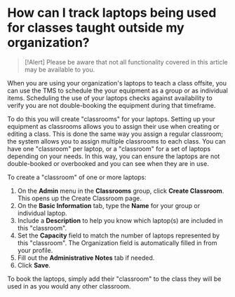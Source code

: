 # How can I track laptops being used for classes taught outside my organization?

> [!Alert] Please be aware that not all functionality covered in this article may be available to you.

When you are using your organization's laptops to teach a class offsite, you can use the TMS to schedule the your equipment as a group or as individual items. Scheduling the use of your laptops checks against availability to verify you are not double-booking the equipment during that timeframe.  

 To do this you will create "classrooms" for your laptops. Setting up your equipment as classrooms allows you to assign their use when creating or editing a class. This is done the same way you assign a regular classroom; the system allows you to assign multiple classrooms to each class. You can have one "classroom" per laptop, or a "classroom" for a set of laptops depending on your needs. In this way, you can ensure the laptops are not double-booked or overbooked and you can see when they are in use. 

To create a "classroom" of one or more laptops: 
1. On the **Admin** menu in the **Classrooms** group, click **Create Classroom**. This opens up the Create Classroom page. 
1. On the **Basic Information** tab, type the **Name** for your group or individual laptop. 
1. Include a **Description** to help you know which laptop(s) are included in this "classroom".  
1. Set the **Capacity** field to match the number of laptops represented by this "classroom". The Organization field is automatically filled in from your profile. 
1. Fill out the **Administrative Notes** tab if needed.
1. Click **Save**. 

To book the laptops, simply add their "classroom" to the class they will be used in as you would any other classroom. 
